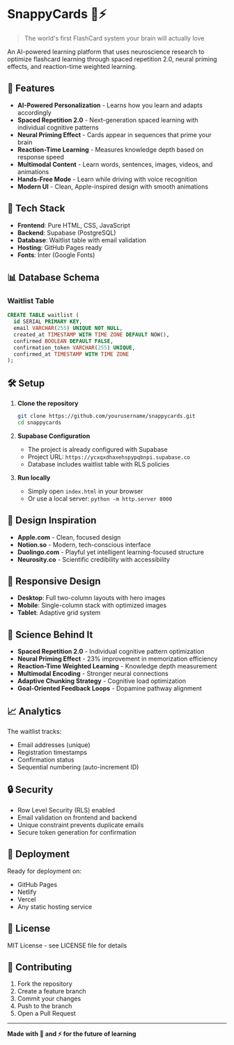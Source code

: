 # SnappyCards 🧠⚡

> The world's first FlashCard system your brain will actually love

An AI-powered learning platform that uses neuroscience research to optimize flashcard learning through spaced repetition 2.0, neural priming effects, and reaction-time weighted learning.

## 🌟 Features

- **AI-Powered Personalization** - Learns how you learn and adapts accordingly
- **Spaced Repetition 2.0** - Next-generation spaced learning with individual cognitive patterns
- **Neural Priming Effect** - Cards appear in sequences that prime your brain
- **Reaction-Time Learning** - Measures knowledge depth based on response speed
- **Multimodal Content** - Learn words, sentences, images, videos, and animations
- **Hands-Free Mode** - Learn while driving with voice recognition
- **Modern UI** - Clean, Apple-inspired design with smooth animations

## 🚀 Tech Stack

- **Frontend**: Pure HTML, CSS, JavaScript
- **Backend**: Supabase (PostgreSQL)
- **Database**: Waitlist table with email validation
- **Hosting**: GitHub Pages ready
- **Fonts**: Inter (Google Fonts)

## 📊 Database Schema

### Waitlist Table
```sql
CREATE TABLE waitlist (
  id SERIAL PRIMARY KEY,
  email VARCHAR(255) UNIQUE NOT NULL,
  created_at TIMESTAMP WITH TIME ZONE DEFAULT NOW(),
  confirmed BOOLEAN DEFAULT FALSE,
  confirmation_token VARCHAR(255) UNIQUE,
  confirmed_at TIMESTAMP WITH TIME ZONE
);
```

## 🛠️ Setup

1. **Clone the repository**
   ```bash
   git clone https://github.com/yourusername/snappycards.git
   cd snappycards
   ```

2. **Supabase Configuration**
   - The project is already configured with Supabase
   - Project URL: `https://ycxqxdhaxehspypqbnpi.supabase.co`
   - Database includes waitlist table with RLS policies

3. **Run locally**
   - Simply open `index.html` in your browser
   - Or use a local server: `python -m http.server 8000`

## 🎨 Design Inspiration

- **Apple.com** - Clean, focused design
- **Notion.so** - Modern, tech-conscious interface  
- **Duolingo.com** - Playful yet intelligent learning-focused structure
- **Neurosity.co** - Scientific credibility with accessibility

## 📱 Responsive Design

- **Desktop**: Full two-column layouts with hero images
- **Mobile**: Single-column stack with optimized images
- **Tablet**: Adaptive grid system

## 🧪 Science Behind It

- **Spaced Repetition 2.0** - Individual cognitive pattern optimization
- **Neural Priming Effect** - 23% improvement in memorization efficiency
- **Reaction-Time Weighted Learning** - Knowledge depth measurement
- **Multimodal Encoding** - Stronger neural connections
- **Adaptive Chunking Strategy** - Cognitive load optimization
- **Goal-Oriented Feedback Loops** - Dopamine pathway alignment

## 📈 Analytics

The waitlist tracks:
- Email addresses (unique)
- Registration timestamps
- Confirmation status
- Sequential numbering (auto-increment ID)

## 🔒 Security

- Row Level Security (RLS) enabled
- Email validation on frontend and backend
- Unique constraint prevents duplicate emails
- Secure token generation for confirmation

## 🚀 Deployment

Ready for deployment on:
- GitHub Pages
- Netlify
- Vercel
- Any static hosting service

## 📄 License

MIT License - see LICENSE file for details

## 🤝 Contributing

1. Fork the repository
2. Create a feature branch
3. Commit your changes
4. Push to the branch
5. Open a Pull Request

---

**Made with 🧠 and ⚡ for the future of learning** 